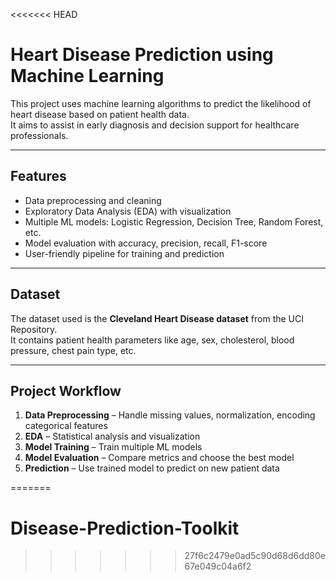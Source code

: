 <<<<<<< HEAD
# Heart Disease Prediction using Machine Learning

This project uses machine learning algorithms to predict the likelihood of heart disease based on patient health data.  
It aims to assist in early diagnosis and decision support for healthcare professionals.  

---

## Features
- Data preprocessing and cleaning  
- Exploratory Data Analysis (EDA) with visualization  
- Multiple ML models: Logistic Regression, Decision Tree, Random Forest, etc.  
- Model evaluation with accuracy, precision, recall, F1-score  
- User-friendly pipeline for training and prediction  

---

## Dataset
The dataset used is the **Cleveland Heart Disease dataset** from the UCI Repository.  
It contains patient health parameters like age, sex, cholesterol, blood pressure, chest pain type, etc.

---

## Project Workflow
1. **Data Preprocessing** – Handle missing values, normalization, encoding categorical features  
2. **EDA** – Statistical analysis and visualization  
3. **Model Training** – Train multiple ML models  
4. **Model Evaluation** – Compare metrics and choose the best model  
5. **Prediction** – Use trained model to predict on new patient data  

=======
# Disease-Prediction-Toolkit
>>>>>>> 27f6c2479e0ad5c90d68d6dd80e67e049c04a6f2
